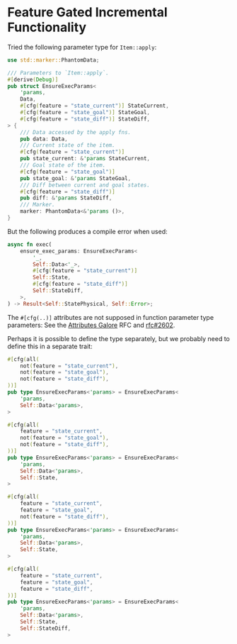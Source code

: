 # Feature Gated Incremental Functionality

Tried the following parameter type for `Item::apply`:

```rust ,ignore
use std::marker::PhantomData;

/// Parameters to `Item::apply`.
#[derive(Debug)]
pub struct EnsureExecParams<
    'params,
    Data,
    #[cfg(feature = "state_current")] StateCurrent,
    #[cfg(feature = "state_goal")] StateGoal,
    #[cfg(feature = "state_diff")] StateDiff,
> {
    /// Data accessed by the apply fns.
    pub data: Data,
    /// Current state of the item.
    #[cfg(feature = "state_current")]
    pub state_current: &'params StateCurrent,
    /// Goal state of the item.
    #[cfg(feature = "state_goal")]
    pub state_goal: &'params StateGoal,
    /// Diff between current and goal states.
    #[cfg(feature = "state_diff")]
    pub diff: &'params StateDiff,
    /// Marker.
    marker: PhantomData<&'params ()>,
}
```

But the following produces a compile error when used:

```rust ,ignore
async fn exec(
    ensure_exec_params: EnsureExecParams<
        '_,
        Self::Data<'_>,
        #[cfg(feature = "state_current")]
        Self::State,
        #[cfg(feature = "state_diff")]
        Self::StateDiff,
    >,
) -> Result<Self::StatePhysical, Self::Error>;
```

The `#[cfg(..)]` attributes are not supposed in function parameter type parameters: See the [Attributes Galore] RFC and [rfc#2602].

Perhaps it is possible to define the type separately, but we probably need to define this in a separate trait:

```rust ,ignore
#[cfg(all(
    not(feature = "state_current"),
    not(feature = "state_goal"),
    not(feature = "state_diff"),
))]
pub type EnsureExecParams<'params> = EnsureExecParams<
    'params,
    Self::Data<'params>,
>

#[cfg(all(
    feature = "state_current",
    not(feature = "state_goal"),
    not(feature = "state_diff"),
))]
pub type EnsureExecParams<'params> = EnsureExecParams<
    'params,
    Self::Data<'params>,
    Self::State,
>

#[cfg(all(
    feature = "state_current",
    feature = "state_goal",
    not(feature = "state_diff"),
))]
pub type EnsureExecParams<'params> = EnsureExecParams<
    'params,
    Self::Data<'params>,
    Self::State,
>

#[cfg(all(
    feature = "state_current",
    feature = "state_goal",
    feature = "state_diff",
))]
pub type EnsureExecParams<'params> = EnsureExecParams<
    'params,
    Self::Data<'params>,
    Self::State,
    Self::StateDiff,
>
```


[Attributes Galore]: https://github.com/Centril/rfcs/blob/rfc/attributes-galore/text/0000-attributes-galore.md
[rfc#2602]: https://github.com/rust-lang/rfcs/pull/2602
